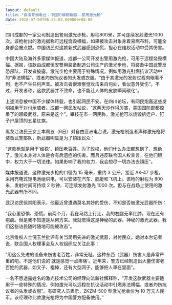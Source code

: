 ```yaml
---
layout: default
title: "自由亚洲电台：中国的维稳新器——警用激光枪"
date: 2018-07-09T06:24:03.000000+08:00
---
```


四川成都的一家公司制造出警用激光步枪，射程800米，并可连续发射激光1000 次。该枪射出的激光据称可远程烧毁横幅，如果被攻击对象身着易燃布料，可能全身都会被点燃。中国访民对这款新式武器感到恐慌，担心在维权活动中受其伤害。

中国大陆及海外多家媒体报道，成都一公司开发出警用激光枪，可用于远程烧毁横幅。据报，该款由成都恒安警用装备制造公司生产的激光步枪，将装备中国武警反恐部队。开发者披露，激光步枪主要用于特殊情况，例如用激光引燃抗议活动中的“非法横幅”，或者灼伤抗议者的头发或衣服。“由于其激光的发射过程肉眼看不到，也不产生任何声音。被攻击者很难察觉攻击来自何处，看似意外受伤”。不过，开发者称，这款武器并不致命，也不能让人体的皮肤瞬间碳化”。

上述消息被中国不少媒体转载，也引起网民不安。在四川论坛，有网民炮轰这些发明被用于对付示威者。成都一网民发帖说，“这两天炒作得厉害，美国国防部都惊呆了的超级武器，原来是这个”。攀枝花市一网民称，激光枪可以烧毁拆迁户、钉子户屋顶的五星红旗。

黑龙江访民王女士本周五（6日）对自由亚洲电台说，激光枪制造者声称激光枪将装备武警部队，新武器明显是为了镇压民众：

“这款枪就是用于‘维稳’，镇压老百姓。为了政权，他们什么办法都想到了，想绝了。激光本身对人体是会有后遗症的伤害。而且违反联合国人权宣言。在他们眼中，权力大于一切法律。如果影响了我的权力，我会想尽一切办法去镇压”。

媒体报道说，这种激光步枪的口径为 15 毫米，重约 3 公斤，接近 AK-47 步枪。采用充电式锂电池组供电，可以安装在汽车、舰艇和飞机上。该枪的射程为 800 米，发射时间可持续 2 秒钟，可连续发射激光 1000 次。但与在战场上使用的激光武器有所不同。

武汉访民徐崇阳表示，他最近曾遭遇莫名其妙的受伤，不知是否被激光武器所伤：

“我心里恐惧、恐慌。前两个月，我在马路上行走，我的右腿无辜红肿，现在还有疤痕。但是我不知道是从何方来。我就觉得这是神秘的武器。神秘的激光武器。我们这些访民随时随地可能被攻击”。

北京维权人士倪玉兰批评有关当局用先进的激光武器，对付民众。她对本台记者说，联合国人权理事会及人权组织应关注此事：

“用这么先进的设备来伤害老百姓，非常无耻。这种东西（武器）伤害人是非常严重的吧。不是他们说的‘就是感觉一点疼痛’。近年来，警方已经制造出大量伤害老百姓的武器，如叉子、棍棒，还有大型网子，能够把人罩在里面”。

一名不愿透露姓名的激光技术公司的经理向法新社解释称，“开发这款武器主要适用于一些特殊的情况，例如激光可以远程在抗议活动中引燃非法横幅，或者灼伤抗议者的头发或衣服”。有研究人员表示，ZKZM-500 型激光枪单价为 10 万元人民币。该经理称此款激光枪将为中国警方配备使用。”

